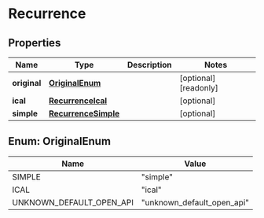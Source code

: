 

# Recurrence


## Properties

| Name | Type | Description | Notes |
|------------ | ------------- | ------------- | -------------|
|**original** | [**OriginalEnum**](#OriginalEnum) |  |  [optional] [readonly] |
|**ical** | [**RecurrenceIcal**](RecurrenceIcal.md) |  |  [optional] |
|**simple** | [**RecurrenceSimple**](RecurrenceSimple.md) |  |  [optional] |



## Enum: OriginalEnum

| Name | Value |
|---- | -----|
| SIMPLE | &quot;simple&quot; |
| ICAL | &quot;ical&quot; |
| UNKNOWN_DEFAULT_OPEN_API | &quot;unknown_default_open_api&quot; |



